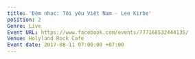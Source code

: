 ```yaml
---
title: 'Đêm nhạc: Tôi yêu Việt Nam - Lee Kirbe'
position: 2
Genre: Live
Event URL: https://www.facebook.com/events/777168532444135/
Venue: Holyland Rock Cafe
Event date: 2017-08-11 07:00:00 +07:00
---
```



